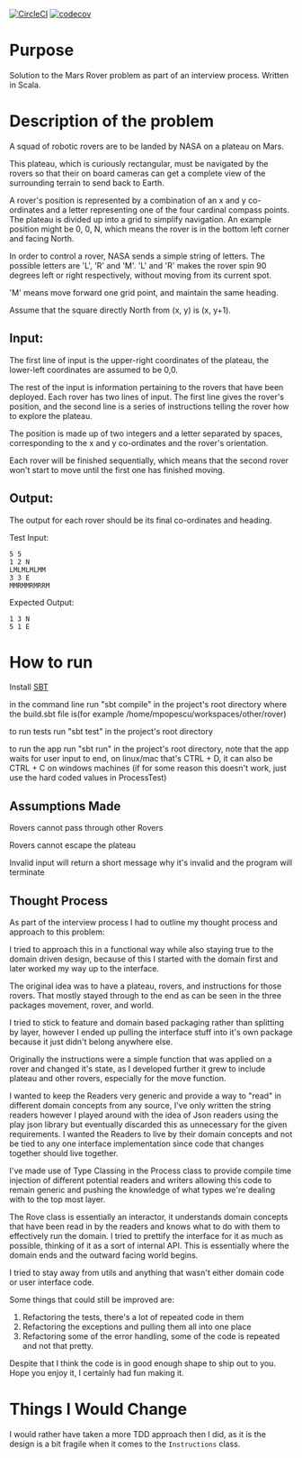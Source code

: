 [![CircleCI](https://img.shields.io/circleci/project/github/MihaiOnSoftware/mars-rover-scala.svg?style=flat-square)](https://circleci.com/gh/MihaiOnSoftware/mars-rover-scala)
[![codecov](https://img.shields.io/codecov/c/github/MihaiOnSoftware/mars-rover-scala.svg?style=flat-square)](https://codecov.io/gh/MihaiOnSoftware/mars-rover-scala)

# Purpose
Solution to the Mars Rover problem as part of an interview process. Written in Scala.

# Description of the problem

A squad of robotic rovers are to be landed by NASA on a plateau on Mars.

This plateau, which is curiously rectangular, must be navigated by the rovers so that their on board cameras can get a complete view of the surrounding terrain to send back to Earth.

A rover's position is represented by a combination of an x and y co-ordinates and a letter representing one of the four cardinal compass points. The plateau is divided up into a grid to simplify navigation. An example position might be 0, 0, N, which means the rover is in the bottom left corner and facing North.

In order to control a rover, NASA sends a simple string of letters. The possible letters are 'L', 'R' and 'M'. 'L' and 'R' makes the rover spin 90 degrees left or right respectively, without moving from its current spot.

'M' means move forward one grid point, and maintain the same heading.

Assume that the square directly North from (x, y) is (x, y+1).

## Input:

The first line of input is the upper-right coordinates of the plateau, the lower-left coordinates are assumed to be 0,0.

The rest of the input is information pertaining to the rovers that have been deployed. Each rover has two lines of input. The first line gives the rover's position, and the second line is a series of instructions telling the rover how to explore the plateau.

The position is made up of two integers and a letter separated by spaces, corresponding to the x and y co-ordinates and the rover's orientation.

Each rover will be finished sequentially, which means that the second rover won't start to move until the first one has finished moving.

## Output:

The output for each rover should be its final co-ordinates and heading.

Test Input:

    5 5
    1 2 N
    LMLMLMLMM
    3 3 E
    MMRMMRMRRM

Expected Output:

    1 3 N
    5 1 E

# How to run

Install [SBT](http://www.scala-sbt.org/)

in the command line run "sbt compile" in the project's root directory where the build.sbt file is(for example /home/mpopescu/workspaces/other/rover)

to run tests run "sbt test" in the project's root directory

to run the app run "sbt run" in the project's root directory, note that the app waits for user input to end, on linux/mac that's CTRL + D, it can also be CTRL + C on windows machines (if for some reason this doesn't work, just use the hard coded values in ProcessTest)

## Assumptions Made

Rovers cannot pass through other Rovers

Rovers cannot escape the plateau

Invalid input will return a short message why it's invalid and the program will terminate

## Thought Process

As part of the interview process I had to outline my thought process and approach to this problem:

I tried to approach this in a functional way while also staying true to the domain driven design, because of this I started with the domain first and later worked my way up to the interface.

The original idea was to have a plateau, rovers, and instructions for those rovers. That mostly stayed through to the end as can be seen in the three packages movement, rover, and world.

I tried to stick to feature and domain based packaging rather than splitting by layer, however I ended up pulling the interface stuff into it's own package because it just didn't belong anywhere else.

Originally the instructions were a simple function that was applied on a rover and changed it's state, as I developed further it grew to include plateau and other rovers, especially for the move function.

I wanted to keep the Readers very generic and provide a way to "read" in different domain concepts from any source, I've only written the string readers however I played around with the idea of Json readers using the play json library but eventually discarded this as unnecessary for the given requirements. I wanted the Readers to live by their domain concepts and not be tied to any one interface implementation since code that changes together should live together.

I've made use of Type Classing in the Process class to provide compile time injection of different potential readers and writers allowing this code to remain generic and pushing the knowledge of what types we're dealing with to the top most layer.

The Rove class is essentially an interactor, it understands domain concepts that have been read in by the readers and knows what to do with them to effectively run the domain. I tried to prettify the interface for it as much as possible, thinking of it as a sort of internal API. This is essentially where the domain ends and the outward facing world begins.

I tried to stay away from utils and anything that wasn't either domain code or user interface code.

Some things that could still be improved are:
 1. Refactoring the tests, there's a lot of repeated code in them
 2. Refactoring the exceptions and pulling them all into one place
 3. Refactoring some of the error handling, some of the code is repeated and not that pretty.

Despite that I think the code is in good enough shape to ship out to you. Hope you enjoy it, I certainly had fun making it.

# Things I Would Change
I would rather have taken a more TDD approach then I did, as it is the design is a bit fragile when it comes to the `Instructions` class.
